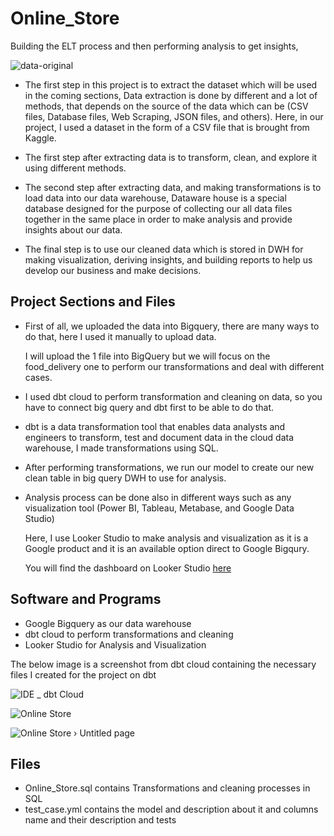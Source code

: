 # Online_Store



Building  the ELT process and then performing analysis to get insights,


![data-original](https://th.bing.com/th/id/OIP.fW_xz6J7wprbhngwgb9N9AHaFU?pid=ImgDet&rs=1)

- The first step in this project is to extract the dataset which will be used in the coming sections, Data extraction is done by different and a lot of methods, that depends on the source of the data which can be (CSV files, Database files, Web Scraping, JSON files, and others).
Here, in our project, I used a dataset in the form of a CSV file that is brought from Kaggle.



- The first step after extracting data is to transform, clean, and explore it using different methods.

- The second  step after extracting data, and making transformations is to load data into our data warehouse, Dataware house is a special database designed for the purpose of collecting our all data files together in the same place in order to make analysis and provide insights about our data.

- The final step is to use our cleaned data which is stored in DWH for making visualization, deriving insights, and building reports to help us develop our business and make decisions.

## Project Sections and Files

- First of all, we  uploaded the data into Bigquery, there are many ways to do that, here I used it manually  to upload data.
  
  I will upload the 1 file into BigQuery but we will focus on the food_delivery one to perform our transformations and deal with different cases.
  
- I used dbt cloud to perform transformation and cleaning on data, so you have to connect big query and dbt first to be able to do that.

- dbt is a data transformation tool that enables data analysts and engineers to transform, test and document data in the cloud data warehouse, I made transformations using SQL.

 - After performing transformations, we run our model to create our new clean table in big query DWH to use for analysis.

- Analysis process can be done also in different ways such as any visualization tool (Power BI, Tableau, Metabase, and Google Data Studio)

  Here, I use Looker Studio  to make analysis and visualization as it is a Google product and it is an available option direct to Google Bigqury.
  
  You will find the dashboard on Looker Studio  [here](https://lookerstudio.google.com/s/qOdg3qQGat4)


## Software and Programs
- Google Bigquery as our data warehouse
- dbt cloud to perform transformations and cleaning
- Looker Studio for Analysis and Visualization

The below image is a screenshot from dbt cloud containing the necessary files I created for the project on dbt

![IDE _ dbt Cloud](https://github.com/Abdelnaem2002/Online_Store/assets/58599482/80b32eaa-6405-4319-9679-5b091a2bb1b0)



![Online Store](https://github.com/Abdelnaem2002/Online_Store/assets/58599482/5d80d78c-b2a6-418e-b185-5150cb5d47b4)


![Online Store › Untitled page](https://github.com/Abdelnaem2002/Online_Store/assets/58599482/7062d537-ce07-4995-8039-4b5b9b322a6e)



## Files

- Online_Store.sql    contains Transformations and cleaning processes in SQL
- test_case.yml        contains  the model and description about it and  columns name and their description and tests
